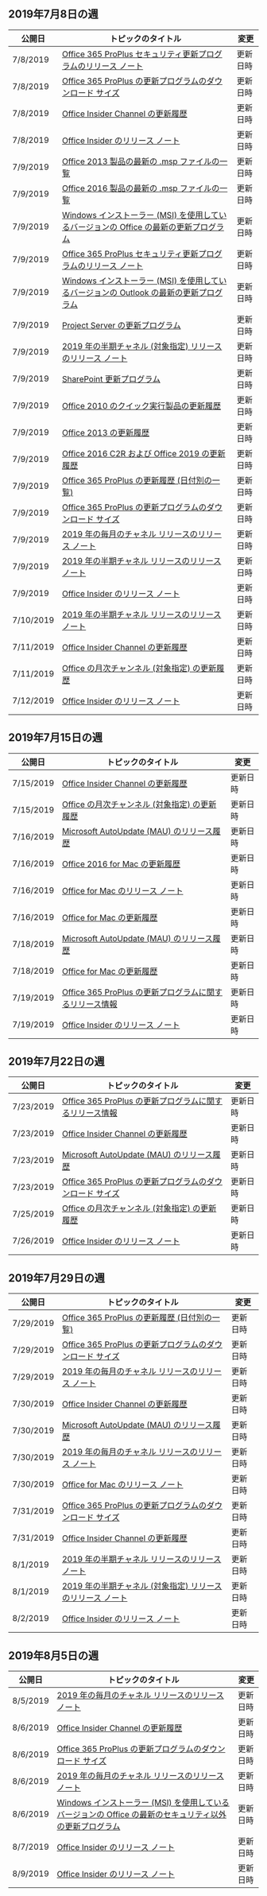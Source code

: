<!-- This file is generated automatically each week. Changes made to this file will be overwritten.-->




## <a name="week-of-july-08-2019"></a>2019年7月8日の週


| 公開日 |トピックのタイトル | 変更 |
|------|------------|--------|
| 7/8/2019 | [Office 365 ProPlus セキュリティ更新プログラムのリリース ノート](/OfficeUpdates/office365-proplus-security-updates) | 更新日時 |
| 7/8/2019 | [Office 365 ProPlus の更新プログラムのダウンロード サイズ](/OfficeUpdates/download-sizes-office365-proplus-updates) | 更新日時 |
| 7/8/2019 | [Office Insider Channel の更新履歴](/OfficeUpdates/update-history-office-insider) | 更新日時 |
| 7/8/2019 | [Office Insider のリリース ノート](/OfficeUpdates/release-notes-office-insider) | 更新日時 |
| 7/9/2019 | [Office 2013 製品の最新の .msp ファイルの一覧](/OfficeUpdates/msp-files-office-2013) | 更新日時 |
| 7/9/2019 | [Office 2016 製品の最新の .msp ファイルの一覧](/OfficeUpdates/msp-files-office-2016) | 更新日時 |
| 7/9/2019 | [Windows インストーラー (MSI) を使用しているバージョンの Office の最新の更新プログラム](/OfficeUpdates/office-updates-msi) | 更新日時 |
| 7/9/2019 | [Office 365 ProPlus セキュリティ更新プログラムのリリース ノート](/OfficeUpdates/office365-proplus-security-updates) | 更新日時 |
| 7/9/2019 | [Windows インストーラー (MSI) を使用しているバージョンの Outlook の最新の更新プログラム](/OfficeUpdates/outlook-updates-msi) | 更新日時 |
| 7/9/2019 | [Project Server の更新プログラム](/OfficeUpdates/project-server-updates) | 更新日時 |
| 7/9/2019 | [2019 年の半期チャネル (対象指定) リリースのリリース ノート](/OfficeUpdates/semi-annual-channel-targeted-2019) | 更新日時 |
| 7/9/2019 | [SharePoint 更新プログラム](/OfficeUpdates/sharepoint-updates) | 更新日時 |
| 7/9/2019 | [Office 2010 のクイック実行製品の更新履歴](/OfficeUpdates/update-history-office-2010-click-to-run) | 更新日時 |
| 7/9/2019 | [Office 2013 の更新履歴](/OfficeUpdates/update-history-office-2013) | 更新日時 |
| 7/9/2019 | [Office 2016 C2R および Office 2019 の更新履歴](/OfficeUpdates/update-history-office-2019) | 更新日時 |
| 7/9/2019 | [Office 365 ProPlus の更新履歴 (日付別の一覧)](/OfficeUpdates/update-history-office365-proplus-by-date) | 更新日時 |
| 7/9/2019 | [Office 365 ProPlus の更新プログラムのダウンロード サイズ](/OfficeUpdates/download-sizes-office365-proplus-updates) | 更新日時 |
| 7/9/2019 | [2019 年の毎月のチャネル リリースのリリース ノート](/OfficeUpdates/monthly-channel-2019) | 更新日時 |
| 7/9/2019 | [2019 年の半期チャネル リリースのリリース ノート](/OfficeUpdates/semi-annual-channel-2019) | 更新日時 |
| 7/9/2019 | [Office Insider のリリース ノート](/OfficeUpdates/release-notes-office-insider) | 更新日時 |
| 7/10/2019 | [2019 年の半期チャネル リリースのリリース ノート](/OfficeUpdates/semi-annual-channel-2019) | 更新日時 |
| 7/11/2019 | [Office Insider Channel の更新履歴](/OfficeUpdates/update-history-office-insider) | 更新日時 |
| 7/11/2019 | [Office の月次チャンネル (対象指定) の更新履歴](/OfficeUpdates/update-history-monthly-channel-targeted) | 更新日時 |
| 7/12/2019 | [Office Insider のリリース ノート](/OfficeUpdates/release-notes-office-insider) | 更新日時 |


## <a name="week-of-july-15-2019"></a>2019年7月15日の週


| 公開日 |トピックのタイトル | 変更 |
|------|------------|--------|
| 7/15/2019 | [Office Insider Channel の更新履歴](/OfficeUpdates/update-history-office-insider) | 更新日時 |
| 7/15/2019 | [Office の月次チャンネル (対象指定) の更新履歴](/OfficeUpdates/update-history-monthly-channel-targeted) | 更新日時 |
| 7/16/2019 | [Microsoft AutoUpdate (MAU) のリリース履歴](/OfficeUpdates/release-history-microsoft-autoupdate) | 更新日時 |
| 7/16/2019 | [Office 2016 for Mac の更新履歴](/OfficeUpdates/release-notes-office-2016-mac) | 更新日時 |
| 7/16/2019 | [Office for Mac のリリース ノート](/OfficeUpdates/release-notes-office-for-mac) | 更新日時 |
| 7/16/2019 | [Office for Mac の更新履歴](/OfficeUpdates/update-history-office-for-mac) | 更新日時 |
| 7/18/2019 | [Microsoft AutoUpdate (MAU) のリリース履歴](/OfficeUpdates/release-history-microsoft-autoupdate) | 更新日時 |
| 7/18/2019 | [Office for Mac の更新履歴](/OfficeUpdates/update-history-office-for-mac) | 更新日時 |
| 7/19/2019 | [Office 365 ProPlus の更新プログラムに関するリリース情報](/OfficeUpdates/release-notes-office365-proplus) | 更新日時 |
| 7/19/2019 | [Office Insider のリリース ノート](/OfficeUpdates/release-notes-office-insider) | 更新日時 |


## <a name="week-of-july-22-2019"></a>2019年7月22日の週


| 公開日 |トピックのタイトル | 変更 |
|------|------------|--------|
| 7/23/2019 | [Office 365 ProPlus の更新プログラムに関するリリース情報](/OfficeUpdates/release-notes-office365-proplus) | 更新日時 |
| 7/23/2019 | [Office Insider Channel の更新履歴](/OfficeUpdates/update-history-office-insider) | 更新日時 |
| 7/23/2019 | [Microsoft AutoUpdate (MAU) のリリース履歴](/OfficeUpdates/release-history-microsoft-autoupdate) | 更新日時 |
| 7/23/2019 | [Office 365 ProPlus の更新プログラムのダウンロード サイズ](/OfficeUpdates/download-sizes-office365-proplus-updates) | 更新日時 |
| 7/25/2019 | [Office の月次チャンネル (対象指定) の更新履歴](/OfficeUpdates/update-history-monthly-channel-targeted) | 更新日時 |
| 7/26/2019 | [Office Insider のリリース ノート](/OfficeUpdates/release-notes-office-insider) | 更新日時 |


## <a name="week-of-july-29-2019"></a>2019年7月29日の週


| 公開日 |トピックのタイトル | 変更 |
|------|------------|--------|
| 7/29/2019 | [Office 365 ProPlus の更新履歴 (日付別の一覧)](/OfficeUpdates/update-history-office365-proplus-by-date) | 更新日時 |
| 7/29/2019 | [Office 365 ProPlus の更新プログラムのダウンロード サイズ](/OfficeUpdates/download-sizes-office365-proplus-updates) | 更新日時 |
| 7/29/2019 | [2019 年の毎月のチャネル リリースのリリース ノート](/OfficeUpdates/monthly-channel-2019) | 更新日時 |
| 7/30/2019 | [Office Insider Channel の更新履歴](/OfficeUpdates/update-history-office-insider) | 更新日時 |
| 7/30/2019 | [Microsoft AutoUpdate (MAU) のリリース履歴](/OfficeUpdates/release-history-microsoft-autoupdate) | 更新日時 |
| 7/30/2019 | [2019 年の毎月のチャネル リリースのリリース ノート](/OfficeUpdates/monthly-channel-2019) | 更新日時 |
| 7/30/2019 | [Office for Mac のリリース ノート](/OfficeUpdates/release-notes-office-for-mac) | 更新日時 |
| 7/31/2019 | [Office 365 ProPlus の更新プログラムのダウンロード サイズ](/OfficeUpdates/download-sizes-office365-proplus-updates) | 更新日時 |
| 7/31/2019 | [Office Insider Channel の更新履歴](/OfficeUpdates/update-history-office-insider) | 更新日時 |
| 8/1/2019 | [2019 年の半期チャネル リリースのリリース ノート](/OfficeUpdates/semi-annual-channel-2019) | 更新日時 |
| 8/1/2019 | [2019 年の半期チャネル (対象指定) リリースのリリース ノート](/OfficeUpdates/semi-annual-channel-targeted-2019) | 更新日時 |
| 8/2/2019 | [Office Insider のリリース ノート](/OfficeUpdates/release-notes-office-insider) | 更新日時 |


## <a name="week-of-august-05-2019"></a>2019年8月5日の週


| 公開日 |トピックのタイトル | 変更 |
|------|------------|--------|
| 8/5/2019 | [2019 年の毎月のチャネル リリースのリリース ノート](/OfficeUpdates/monthly-channel-2019) | 更新日時 |
| 8/6/2019 | [Office Insider Channel の更新履歴](/OfficeUpdates/update-history-office-insider) | 更新日時 |
| 8/6/2019 | [Office 365 ProPlus の更新プログラムのダウンロード サイズ](/OfficeUpdates/download-sizes-office365-proplus-updates) | 更新日時 |
| 8/6/2019 | [2019 年の毎月のチャネル リリースのリリース ノート](/OfficeUpdates/monthly-channel-2019) | 更新日時 |
| 8/6/2019 | [Windows インストーラー (MSI) を使用しているバージョンの Office の最新のセキュリティ以外の更新プログラム](/OfficeUpdates/office-msi-non-security-updates) | 更新日時 |
| 8/7/2019 | [Office Insider のリリース ノート](/OfficeUpdates/release-notes-office-insider) | 更新日時 |
| 8/9/2019 | [Office Insider のリリース ノート](/OfficeUpdates/release-notes-office-insider) | 更新日時 |
